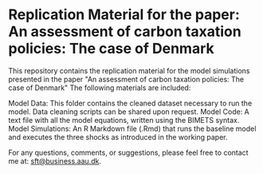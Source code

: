 # Replication Material for the paper: An assessment of carbon taxation policies: The case of Denmark

This repository contains the replication material for the model simulations presented in the paper "An assessment of carbon taxation policies: The case of Denmark" The following materials are included:

Model Data: This folder contains the cleaned dataset necessary to run the model. Data cleaning scripts can be shared upon request.
Model Code: A text file with all the model equations, written using the BIMETS syntax.
Model Simulations: An R Markdown file (.Rmd) that runs the baseline model and executes the three shocks as introduced in the working paper.

For any questions, comments, or suggestions, please feel free to contact me at: sft@business.aau.dk.

